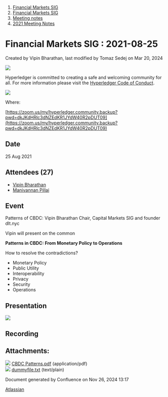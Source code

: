 1. [Financial Markets SIG](index.html)
2. [Financial Markets SIG](Financial-Markets-SIG_20545549.html)
3. [Meeting notes](Meeting-notes_20558268.html)
4. [2021 Meeting Notes](2021-Meeting-Notes_20547499.html)

# Financial Markets SIG : 2021-08-25

Created by Vipin Bharathan, last modified by Tomaz Sedej on Mar 20, 2024

![](https://wiki.hyperledger.org/download/attachments/2392771/welcome.png?version=2&modificationDate=1572450107000&api=v2)

Hyperledger is committed to creating a safe and welcoming community for all. For more information please visit the [Hyperledger Code of Conduct](https://lf-hyperledger.atlassian.net/wiki/spaces/HYP/pages/19595281/Hyperledger+Code+of+Conduct).

![](https://wiki.hyperledger.org/download/attachments/29034696/Antitrustnotice.png?version=1&modificationDate=1581695654000&api=v2)

Where:

[https://zoom.us/my/hyperledger.community.backup?pwd=dkJKdHRlc3dNZEdKR1JYdW40R2pDUT09](https://zoom.us/my/hyperledger.community.backup?pwd=dkJKdHRlc3dNZEdKR1JYdW40R2pDUT09)

## Date

25 Aug 2021

## Attendees (27)

- [Vipin Bharathan](https://lf-hyperledger.atlassian.net/wiki/people/70121:4ac24c34-2385-41a8-8881-61e7a75c6d1e?ref=confluence)
- [Manivannan Pillai](https://lf-hyperledger.atlassian.net/wiki/people/5a6887cec2b7dd3533e4ab77?ref=confluence)

## Event

Patterns of CBDC: Vipin Bharathan Chair, Capital Markets SIG and founder dlt.nyc

Vipin will present on the common

**Patterns in CBDC: From Monetary Policy to Operations**

How to resolve the contradictions?

- Monetary Policy
- Public Utility
- Interoperability
- Privacy
- Security
- Operations

## Presentation

[![](attachments/thumbnails/20546859/20559486)](attachments/20546859/20559486.pdf)

## Recording

## Attachments:

![](images/icons/bullet_blue.gif) [CBDC Patterns.pdf](attachments/20546859/20559486.pdf) (application/pdf)  
![](images/icons/bullet_blue.gif) [dummyfile.txt](attachments/20546859/20559487.txt) (text/plain)

Document generated by Confluence on Nov 26, 2024 13:17

[Atlassian](http://www.atlassian.com/)
